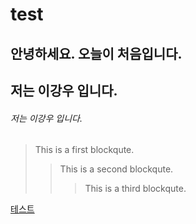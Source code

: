 # test

## 안녕하세요. 오늘이 처음입니다.
## 저는 이강우 입니다.
###### 저는 이강우 입니다.


> This is a first blockqute.
>	> This is a second blockqute.
>	>	> This is a third blockqute.


[테스트](https://www.daum.net/)
